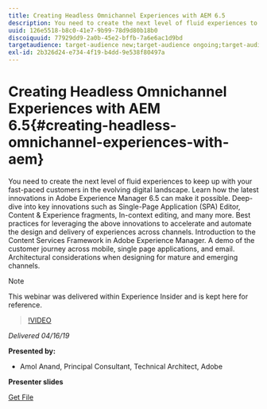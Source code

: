 ```yaml
---
title: Creating Headless Omnichannel Experiences with AEM 6.5
description: You need to create the next level of fluid experiences to keep up with your fast-paced customers in the evolving digital landscape. Learn how the latest innovations in Adobe Experience Manager 6.5 can make it possible. Deep-dive into key innovations such as Single-Page Application (SPA) Editor, Content & Experience fragments, In-context editing, and many more. Best practices for leveraging the above innovations to accelerate and automate the design and delivery of experiences across channels. Introduction to the Content Services Framework in Adobe Experience Manager. A demo of the customer journey across mobile, single page applications, and email. Architectural considerations when designing for mature and emerging channels.
uuid: 126e5518-b8c0-41e7-9b99-78d9d80b18b0
discoiquuid: 77929dd9-2a0b-45e2-bffb-7a6e6ac1d9bd
targetaudience: target-audience new;target-audience ongoing;target-audience upgrader
exl-id: 2b326d24-e734-4f19-b4dd-9e538f80497a
---
```

# Creating Headless Omnichannel Experiences with AEM 6.5{#creating-headless-omnichannel-experiences-with-aem}

You need to create the next level of fluid experiences to keep up with your fast-paced customers in the evolving digital landscape. Learn how the latest innovations in Adobe Experience Manager 6.5 can make it possible. Deep-dive into key innovations such as Single-Page Application (SPA) Editor, Content & Experience fragments, In-context editing, and many more. Best practices for leveraging the above innovations to accelerate and automate the design and delivery of experiences across channels. Introduction to the Content Services Framework in Adobe Experience Manager. A demo of the customer journey across mobile, single page applications, and email. Architectural considerations when designing for mature and emerging channels.

>[!NOTE]
>
>This webinar was delivered within Experience Insider and is kept here for reference.

>[!VIDEO](https://video.tv.adobe.com/v/27088/?quality=9)

*Delivered 04/16/19*

**Presented by:**

* Amol Anand, Principal Consultant, Technical Architect, Adobe

**Presenter slides**

[Get File](assets/headless-omnichannelwebinar04162019.pdf)
